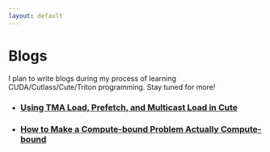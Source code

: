 ```yaml
---
layout: default
---
```


# Blogs

I plan to write blogs during my process of learning CUDA/Cutlass/Cute/Triton programming. Stay tuned for more!

- ### [Using TMA Load, Prefetch, and Multicast Load in Cute](./cute_tma/cute_tma.html)
- ### [How to Make a Compute-bound Problem Actually Compute-bound](./reg_tile/reg_tile.md)